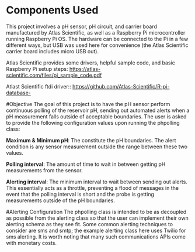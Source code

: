 # Components Used
This project involves a pH sensor, pH circuit, and carrier board manufactured by Atlas Scientific, as well as a Raspberry Pi microcontroller running Raspberry Pi OS. The hardware can be connected to the Pi in a few different ways, but USB was used here for convenience (the Atlas Scientific carrier board includes micro USB out).

Atlas Scientific provides some drivers, helpful sample code, and basic Raspberry Pi setup steps: https://atlas-scientific.com/files/pi_sample_code.pdf

Atlast Scientific ftdi driver:: https://github.com/Atlas-Scientific/R-pi-database-

#Objective
The goal of this project is to have the pH sensor perform continuous polling of the reservoir pH, sending out automated alerts when a pH measurement falls outside of acceptable boundaries. The user is asked to provide the following configuration values upon running the phpolling class:

**Maximum & Minimum pH**: The constitute the pH boundaries. The alert condition is any sensor measurement outside the range between these two values.
    
**Polling interval**: The amount of time to wait in between getting pH measurements from the sensor.

**Alerting interval**: The minimum interval to wait between sending out alerts. This essentially acts as a throttle, preventing a flood of messages in the event that the polling interval is short and the probe is getting measurements outside of the pH boundaries.

#Alerting Configuration
The phpolling class is intended to be as decoupled as possible from the alerting class so that the user can implement their own alerting schema as they see fit. Some common alerting techniques to consider are sms and smtp; the example alerting class here uses Twilio for sms alerting. It is worth noting that many such communications APIs come with monetary costs.